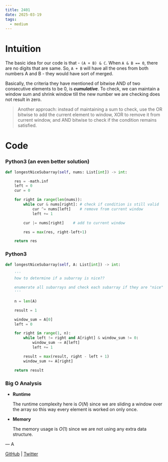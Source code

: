 ```yaml
---
title: 2401
date: 2025-03-19
tags:
  - medium
---
```


# Intuition

The basic idea for our code is that - `(A + B) & C`. When `A & B == 0`, there are no digits that are same. So, `A + B` will have all the ones from both numbers A and B - they would have sort of merged.

Basically, the criteria they have mentioned of bitwise AND of two consecutive elements to be 0, is **_cumulative_**. To check, we can maintain a window sum and shrink window till the new number we are checking does not result in zero.

> Another approach: instead of maintaining a sum to check, use the OR bitwise to add the current element to window, XOR to remove it from current window, and AND bitwise to check if the condition remains satisfied.

# Code

### Python3 (an even better solution)

```python
def longestNiceSubarray(self, nums: List[int]) -> int:

    res = -math.inf
    left = 0
    cur = 0

    for right in range(len(nums)):
        while cur & nums[right]: # check if condition is still valid
            cur ^= nums[left]    # remove from current window
            left += 1

        cur |= nums[right]    # add to current window

        res = max(res, right-left+1)

    return res
```

### Python3

```python
def longestNiceSubarray(self, A: List[int]) -> int:

    '''
    how to determine if a subarray is nice??

    enumerate all subarrays and check each subarray if they are "nice"
    '''

    n = len(A)

    result = 1

    window_sum = A[0]
    left = 0

    for right in range(1, n):
        while left != right and A[right] & window_sum != 0:
            window_sum -= A[left]
            left += 1

        result = max(result, right - left + 1)
        window_sum += A[right]

    return result
```

### Big O Analysis

- **Runtime**

  The runtime complexity here is $O(N)$ since we are sliding a window over the array so this way every element is worked on only once.

- **Memory**

  The memory usage is $O(1)$ since we are not using any extra data structure.

— A

[GitHub](https://github.com/athkdev) | [Twitter](https://twitter.com/athkdev)
